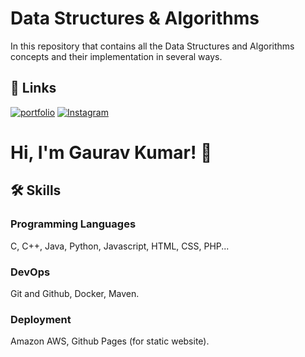 # Data Structures & Algorithms

In this repository that contains all the Data Structures and Algorithms concepts and their implementation in several ways.

## 🔗 Links
[![portfolio](https://img.shields.io/badge/my_portfolio-000?style=for-the-badge&logo=ko-fi&logoColor=white)](https://gauravkumar.me/)
[![Instagram](https://img.shields.io/badge/Instagram-%23E4405F.svg?style=for-the-badge&logo=Instagram&logoColor=white)](https://www.instagram.com/oye.gaurxv)

# Hi, I'm Gaurav Kumar! 👋

## 🛠 Skills
### Programming Languages
C, C++, Java, Python, Javascript, HTML, CSS, PHP...

### DevOps
Git and Github,
Docker,
Maven.

### Deployment
Amazon AWS,
Github Pages (for static website).
